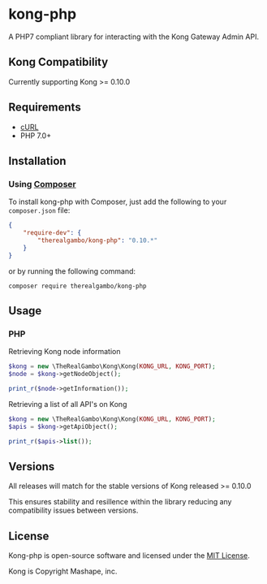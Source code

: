 # kong-php
A PHP7 compliant library for interacting with the Kong Gateway Admin API.

## Kong Compatibility
Currently supporting Kong >= 0.10.0

## Requirements

- [cURL](http://php.net/manual/en/book.curl.php)
- PHP 7.0+

## Installation

### Using [Composer](https://getcomposer.org)

To install kong-php with Composer, just add the following to your `composer.json` file:

```json
{
    "require-dev": {
        "therealgambo/kong-php": "0.10.*"
    }
}
```

or by running the following command:

```shell
composer require therealgambo/kong-php
```

## Usage

### PHP

Retrieving Kong node information
```php
$kong = new \TheRealGambo\Kong\Kong(KONG_URL, KONG_PORT);
$node = $kong->getNodeObject();

print_r($node->getInformation());
```

Retrieving a list of all API's on Kong
```php
$kong = new \TheRealGambo\Kong\Kong(KONG_URL, KONG_PORT);
$apis = $kong->getApiObject();

print_r($apis->list());
```

## Versions

All releases will match for the stable versions of Kong released >= 0.10.0

This ensures stability and resillence within the library reducing any compatibility issues between versions.

## License

Kong-php is open-source software and licensed under the [MIT License](http://opensource.org/licenses/MIT).

Kong is Copyright Mashape, inc.